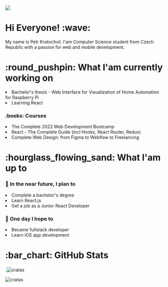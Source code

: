 <img src="https://user-images.githubusercontent.com/56606404/146551359-e0a3029d-f098-4133-930f-d7f20c385268.png">

<h1> Hi Everyone! :wave: </h1>
<p>My name is Petr Kratochvíl. I'am Computer Science student from Czech Republic with a passion for web and mobile development.</p>

<h1>:round_pushpin: What I'am currently working on</h1>
<li>Bachelor's thesis - Web Interface for Visualization of Home Automation for Raspberry Pi</li>
<li>Learning React</li>
<h3>:books: Courses</h3>
<li>The Complete 2022 Web Development Bootcamp</li>
<li>React - The Complete Guide (incl Hooks, React Router, Redux)</li>
<li>Complete Web Design: from Figma to Webflow to Freelancing</li>
<h1>:hourglass_flowing_sand: What I'am up to </h1>
<h3>🎯 In the near future, I plan to</h3>
<li>Complete a bachelor's degree</li>
<li>Learn React.js</li>
<li>Get a job as a Junior React Developer</li>
<h3>🤞 One day I hope to</h3>
<li>Became fullstack developer</li>
<li>Learn iOS app development</li>

<h1>:bar_chart: GitHub Stats</h1>
<p>&nbsp;<img align="center" src="https://github-readme-stats.vercel.app/api?username=cratas&show_icons=true&locale=en" alt="cratas" /></p>
<p><img align="center" src="https://github-readme-streak-stats.herokuapp.com/?user=cratas&" alt="cratas" /></p>
